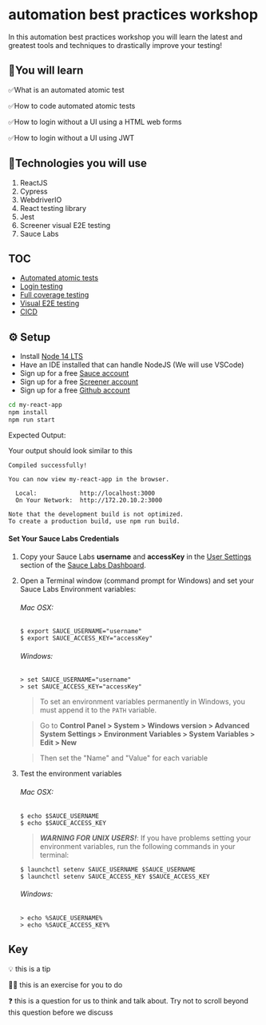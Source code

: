 # automation best practices workshop

In this automation best practices workshop you will learn the latest and greatest tools and techniques to drastically improve your testing!

## 🧠You will learn

✅What is an automated atomic test 

✅How to code automated atomic tests

✅How to login without a UI using a HTML web forms 

✅How to login without a UI using JWT

## 🔧Technologies you will use

1. ReactJS
2. Cypress
3. WebdriverIO
4. React testing library
5. Jest
6. Screener visual E2E testing
7. Sauce Labs

## TOC

* [Automated atomic tests](./automated-atomic-tests/README.md)
* [Login testing](./login-testing/README.md)
* [Full coverage testing](./my-react-app/README.md)
* [Visual E2E testing](./my-react-app/docs/VISUAL.md)
* [CICD](./my-react-app/docs/CICD.md)


## ⚙️ Setup

* Install [Node 14 LTS](https://nodejs.org/en/)
* Have an IDE installed that can handle NodeJS (We will use VSCode)
* Sign up for a free [Sauce account](https://saucelabs.com/sign-up)
* Sign up for a free [Screener account](https://screener.io/)
* Sign up for a free [Github account](https://github.com/)

```bash
cd my-react-app
npm install
npm run start
```

Expected Output:

Your output should look similar to this
```
Compiled successfully!

You can now view my-react-app in the browser.

  Local:            http://localhost:3000
  On Your Network:  http://172.20.10.2:3000

Note that the development build is not optimized.
To create a production build, use npm run build.
```

#### Set Your Sauce Labs Credentials
1. Copy your Sauce Labs **username** and **accessKey** in the [User Settings](https://app.saucelabs.com/user-settings) section of the [Sauce Labs Dashboard](https://app.saucelabs.com/dashboard/builds).
2. Open a Terminal window (command prompt for Windows) and set your Sauce Labs Environment variables:   
   ###### Mac OSX:
   ```
   $ export SAUCE_USERNAME="username"
   $ export SAUCE_ACCESS_KEY="accessKey"
   ```
   ###### Windows:
   ```
   > set SAUCE_USERNAME="username"
   > set SAUCE_ACCESS_KEY="accessKey"
   ```
   > To set an environment variables permanently in Windows, you must append it to the `PATH` variable.
   
   > Go to **Control Panel > System > Windows version > Advanced System Settings > Environment Variables > System Variables > Edit > New**
   
   > Then set the "Name" and "Value" for each variable
   
9. Test the environment variables
    ###### Mac OSX:
    ```
    $ echo $SAUCE_USERNAME
    $ echo $SAUCE_ACCESS_KEY
    ```
    > ***WARNING FOR UNIX USERS!***:
    > If you have problems setting your environment variables, run the following commands in your terminal:
    ```
    $ launchctl setenv SAUCE_USERNAME $SAUCE_USERNAME
    $ launchctl setenv SAUCE_ACCESS_KEY $SAUCE_ACCESS_KEY
    ```
    ###### Windows:
    ```
    > echo %SAUCE_USERNAME%
    > echo %SAUCE_ACCESS_KEY%
    ```





## Key

💡 this is a tip

🏋️‍♀️ this is an exercise for you to do

❓ this is a question for us to think and talk about. Try not to scroll beyond this question before we discuss